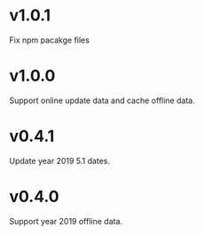 # v1.0.1

Fix npm pacakge files

# v1.0.0

Support online update data and cache offline data.

# v0.4.1

Update year 2019 5.1 dates.

# v0.4.0

Support year 2019 offline data.
